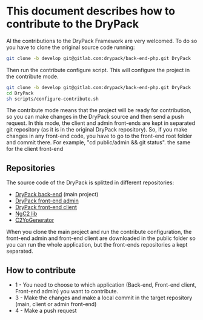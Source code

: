 # This document describes how to contribute to the DryPack #

Al the contributions to the DryPack Framework are very welcomed. To do so you have to clone the original source code running:

```sh
git clone -b develop git@gitlab.com:drypack/back-end-php.git DryPack
```

Then run the contribute configure script. This will configure the project in the contribute mode.

```sh
git clone -b develop git@gitlab.com:drypack/back-end-php.git DryPack
cd DryPack
sh scripts/configure-contribute.sh
```

The contribute mode means that the project will be ready for contribution, so you can make changes in the DryPack source and then send a push request. In this mode, the client and admin front-ends are kept in separated git repository (as it is in the original DryPack repository). So, if you make changes in any front-end code, you have to go to the front-end root folder and commit there. For example, "cd public/admin && git status". the same for the client front-end

## Repositories ##

The source code of the DryPack is splitted in different repositories:

- [DryPack back-end](https://gitlab.com/drypack/back-end-php) (main project)
- [DryPack front-end admin](https://gitlab.com/drypack/front-end-admin)
- [DryPack front-end client](https://gitlab.com/drypack/front-end-client)
- [NgC2 lib](https://gitlab.com/drypack/ngc2)
- [C2YoGenerator](https://gitlab.com/drypack/c2yogenerator)

When you clone the main project and run the contribute configuration, the front-end admin and front-end client are downloaded in the public folder so you can run the whole application, but the front-ends repositories a kept separated.

## How to contribute ##

- 1 - You need to choose to which application (Back-end, Front-end client, Front-end admin) you want to contribute.
- 3 - Make the changes and make a local commit in the target repository (main, client or admin front-end)
- 4 - Make a push request
